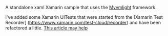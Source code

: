 A standalone xaml Xamarin sample that uses the [Mvvmlight](https://mvvmlight.codeplex.com/SourceControl/latest) framework.

I've added some Xamarin UITests that were started from the [Xamarin Test Recorder] (https://www.xamarin.com/test-cloud/recorder) and have been refactored a little.  [This article may help](https://blogs.msdn.microsoft.com/cdndevs/2016/01/19/writing-ui-tests-for-android-apps-using-xamarin-and-visual-studio-2015/)


